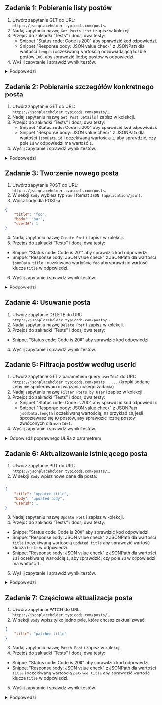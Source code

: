 ## Zadanie 1: Pobieranie listy postów
1. Utwórz zapytanie GET do URL: `https://jsonplaceholder.typicode.com/posts`.
2. Nadaj zapytaniu nazwę `Get Posts List` i zapisz w kolekcji.
3. Przejdź do zakładki "Tests" i dodaj dwa testy:
   - Snippet "Status code: Code is 200" aby sprawdzić kod odpowiedzi.
   - Snippet "Response body: JSON value check" z JSONPath dla wartości `length` i oczekiwaną wartością odpowiadającą liczbie postów `100`, aby sprawdzić liczbę postów w odpowiedzi.
4. Wyślij zapytanie i sprawdź wyniki testów.

<details>
<summary>Podpowiedzi</summary>

 `jsonData.length`

</details>



## Zadanie 2: Pobieranie szczegółów konkretnego posta
1. Utwórz zapytanie GET do URL: `https://jsonplaceholder.typicode.com/posts/1`.
2. Nadaj zapytaniu nazwę `Get Post Details` i zapisz w kolekcji.
3. Przejdź do zakładki "Tests" i dodaj dwa testy:
   - Snippet "Status code: Code is 200" aby sprawdzić kod odpowiedzi.
   - Snippet "Response body: JSON value check" z JSONPath dla wartości `jsonData.id` i oczekiwaną wartością `1`, aby sprawdzić, czy pole `id` w odpowiedzi ma wartość `1`.
4. Wyślij zapytanie i sprawdź wyniki testów.

<details>
<summary>Podpowiedzi</summary>

 `jsonData.length`

</details>

## Zadanie 3: Tworzenie nowego posta
1. Utwórz zapytanie POST do URL: `https://jsonplaceholder.typicode.com/posts`.
2. W sekcji `Body` wybierz typ `raw` i format `JSON (application/json)`.
3. Wpisz body dla POST-a:

```json
{
	"title": "foo",
	"body": "bar",
	"userId": 1
}
```

4. Nadaj zapytaniu nazwę `Create Post` i zapisz w kolekcji.
5. Przejdź do zakładki "Tests" i dodaj dwa testy:
- Snippet "Status code: Code is 201" aby sprawdzić kod odpowiedzi.
- Snippet "Response body: JSON value check" z JSONPath dla wartości `jsonData.title` i oczekiwaną wartością `foo` aby sprawdzić wartość klucza `title` w odpowiedzi.
6. Wyślij zapytanie i sprawdź wyniki testów.

<details>
<summary>Podpowiedzi</summary>

 `jsonData.length`

</details>


## Zadanie 4: Usuwanie posta
1. Utwórz zapytanie DELETE do URL: `https://jsonplaceholder.typicode.com/posts/1`.
2. Nadaj zapytaniu nazwę `Delete Post` i zapisz w kolekcji.
3. Przejdź do zakładki "Tests" i dodaj dwa testy:
- Snippet "Status code: Code is 200" aby sprawdzić kod odpowiedzi.
4. Wyślij zapytanie i sprawdź wyniki testów.


## Zadanie 5: Filtracja postów według userId
1. Utwórz zapytanie GET z parametrem query `userId=1` do URL: `https://jsonplaceholder.typicode.com/posts......` (kropki podane zeby nie spoilerować rozwiązania całego zadania)
2. Nadaj zapytaniu nazwę `Filter Posts by User` i zapisz w kolekcji.
3. Przejdź do zakładki "Tests" i dodaj dwa testy:
   - Snippet "Status code: Code is 200" aby sprawdzić kod odpowiedzi.
   - Snippet "Response body: JSON value check" z JSONPath `jsonData.length` i oczekiwaną wartością, na przykład `10`, jeśli spodziewasz się 10 postów, aby sprawdzić liczbę postów zwróconych dla `userId=1`.
4. Wyślij zapytanie i sprawdź wyniki testów.

<details>
<summary>Odpowiedź poprawnego ULRa z parametrem </summary>

 `https://jsonplaceholder.typicode.com/posts?userId=1`

</details>


## Zadanie 6: Aktualizowanie istniejącego posta
1. Utwórz zapytanie PUT do URL: `https://jsonplaceholder.typicode.com/posts/1`.
2. W sekcji `Body` wpisz nowe dane dla posta:

```json

{
	"title": "updated title",
	"body": "updated body",
	"userId": 1
}
```

3. Nadaj zapytaniu nazwę `Update Post` i zapisz w kolekcji.
4. Przejdź do zakładki "Tests" i dodaj dwa testy:
- Snippet "Status code: Code is 200" aby sprawdzić kod odpowiedzi.
- Snippet "Response body: JSON value check" z JSONPath dla wartości `title` i oczekiwaną wartością `updated title` aby sprawdzić wartość klucza `title` w odpowiedzi.
- Snippet "Response body: JSON value check" z JSONPath dla wartości `id` i oczekiwaną wartością `1`, aby sprawdzić, czy pole `id` w odpowiedzi ma wartość `1`.
5. Wyślij zapytanie i sprawdź wyniki testów.

<details>
<summary>Podpowiedzi</summary>

 `jsonData.title`
 `jsonData.id`

</details>



## Zadanie 7: Częściowa aktualizacja posta
1. Utwórz zapytanie PATCH do URL: `https://jsonplaceholder.typicode.com/posts/1`.
2. W sekcji `Body` wpisz tylko jedno pole, które chcesz zaktualizować:

```json
{
	"title": "patched title"
}
```

3. Nadaj zapytaniu nazwę `Patch Post` i zapisz w kolekcji.
4. Przejdź do zakładki "Tests" i dodaj dwa testy:
- Snippet "Status code: Code is 200" aby sprawdzić kod odpowiedzi.
- Snippet "Response body: JSON value check" z JSONPath dla wartości `title` i oczekiwaną wartością `patched title` aby sprawdzić wartość klucza `title` w odpowiedzi.
5. Wyślij zapytanie i sprawdź wyniki testów.

<details>
<summary>Podpowiedzi</summary>

 `jsonData.title`

</details>
